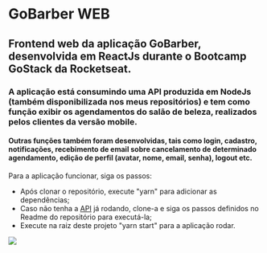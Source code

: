 # GoBarber WEB
## Frontend web da aplicação GoBarber, desenvolvida em ReactJs durante o Bootcamp GoStack da Rocketseat.
### A aplicação está consumindo uma API produzida em NodeJs (também disponibilizada nos meus repositórios) e tem como função exibir os agendamentos do salão de beleza, realizados pelos clientes da versão mobile.
#### Outras funções também foram desenvolvidas, tais como login, cadastro, notificações, recebimento de email sobre cancelamento de determinado agendamento, edição de perfil (avatar, nome, email, senha), logout etc. 

Para a aplicação funcionar, siga os passos:
<ul>

<li>
Após clonar o repositório, execute "yarn" para adicionar as dependências;
</li>

<li>
Caso não tenha a <a href="https://github.com/ManoelPradoMark22/API-GoBarber">API</a> já rodando, clone-a e siga os passos definidos no Readme do repositório para executá-la;
</li>

<li>
Execute na raiz deste projeto "yarn start" para a aplicação rodar.
</li>

</ul>

![](gobarberweb.gif)
